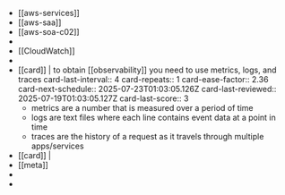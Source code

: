 - [[aws-services]]
- [[aws-saa]]
- [[aws-soa-c02]]
-
- [[CloudWatch]]
-
- [[card]] | to obtain [[observability]] you need to use metrics, logs, and traces
  card-last-interval:: 4
  card-repeats:: 1
  card-ease-factor:: 2.36
  card-next-schedule:: 2025-07-23T01:03:05.126Z
  card-last-reviewed:: 2025-07-19T01:03:05.127Z
  card-last-score:: 3
	- metrics are a number that is measured over a period of time
	- logs are text files where each line contains event data at a point in time
	- traces are the history of a request as it travels through multiple apps/services
- [[card]] |
- [[meta]]
-
-